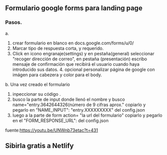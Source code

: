 ## Formulario google forms para landing page
### Pasos.
 a. 
 1. crear formulario en blanco en docs.google.com/forms/u/0/ 
 2. Marcar tipo de respuesta corta, y requerido.
 3. Click en icono engranaje(settings) y en  pestaña(general) seleccionar "recoger dirección de correo", en pestaña (presentación) escribo  mensaje  de confirmación que recibirá el usuario cuando haya introducido sus datos. 4. opcional personalizar página de google con imágen para cabezera y color para el body.
   
 b. Una vez creado el formulario 
 1. inpeccionar su código . 
 2. busco la parte de input donde llenó el nombre y busco name="entry.3642644326(número de 9 cifras aprox."  copiarlo y pegarlo en "NAME_INPUT": "entry.XXXXXXXXX" del config.json 
 3. luego a la parte de form action= "la url del formulario" copiarlo y pegarlo en el "FORM_RESPONSE_URL": del config.json 
 
 fuente:https://youtu.be/UNWnb73etac?t=431  



 ## Sibirla gratis a Netlify